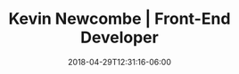 ---
title: "Kevin Newcombe | Front-End Developer"
date: 2018-04-29T12:31:16-06:00
draft: false
projects : 
  - title : Webcam air guitar
    img_src : airguitar
    url : https://codepen.io/kevinnewcombe/full/QRZdYP
    launch_date: May 2019
    technology: PoseNet, Tone.js
  - title : Pure CSS Memory Game
    img_src : memory
    url : https://codepen.io/kevinnewcombe/pen/axVVqK
    launch_date: April 2019
    technology: CSS
  - title : Drivable BB-8
    img_src : bb8
    url : https://threeb8.herokupapp.com
    launch_date: April 2018
    technology: three.js, node.js   
  - title : Elevation Map
    img_src : elevation
    url : https://codepen.io/kevinnewcombe/pen/XMVoKv
    launch_date: March 2017
    technology: three.js
  - title : Animating Perspective
    img_src : perspective
    url : https://codepen.io/kevinnewcombe/pen/ayvBem
    launch_date: July 2017
    technology: javascript, svg, css
  - title : Superman main titles text effect
    img_src : superman
    url : https://codepen.io/kevinnewcombe/pen/aEwNjB
    launch_date: January 2018
    technology: three.js    
---